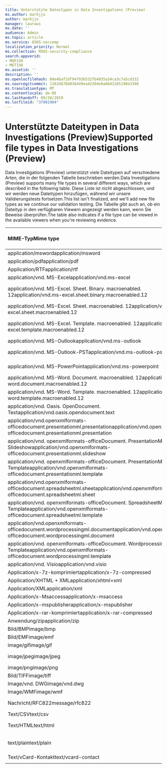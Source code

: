 ```yaml
---
title: Unterstützte Dateitypen in Data Investigations (Preview)
ms.author: markjjo
author: markjjo
manager: laurawi
ms.date: ''
audience: Admin
ms.topic: article
ms.service: O365-seccomp
localization_priority: Normal
ms.collection: M365-security-compliance
search.appverid:
- MOE150
- MET150
ms.assetid: ''
description: ''
ms.openlocfilehash: 60e4baf2df94793b532fb4035a34ca3c7a5cd332
ms.sourcegitcommit: 1162d676b036449ea4220de8a6642165190e3398
ms.translationtype: MT
ms.contentlocale: de-DE
ms.lasthandoff: 09/20/2019
ms.locfileid: "37081904"
---
```

# <a name="supported-file-types-in-data-investigations-preview"></a><span data-ttu-id="b62a2-102">Unterstützte Dateitypen in Data Investigations (Preview)</span><span class="sxs-lookup"><span data-stu-id="b62a2-102">Supported file types in Data Investigations (Preview)</span></span>

<span data-ttu-id="b62a2-103">Data Investigations (Preview) unterstützt viele Dateitypen auf verschiedene Arten, die in der folgenden Tabelle beschrieben werden.</span><span class="sxs-lookup"><span data-stu-id="b62a2-103">Data Investigations (Preview) supports many file types in several different ways, which are described in the following table.</span></span> <span data-ttu-id="b62a2-104">Diese Liste ist nicht abgeschlossen, und wir werden neue Dateitypen hinzufügen, während wir unsere Validierungstests fortsetzen.</span><span class="sxs-lookup"><span data-stu-id="b62a2-104">This list isn't finalized, and we'll add new file types as we continue our validation testing.</span></span> <span data-ttu-id="b62a2-105">Die Tabelle gibt auch an, ob ein Dateityp in den verfügbaren Viewern angezeigt werden kann, wenn Sie Beweise überprüfen.</span><span class="sxs-lookup"><span data-stu-id="b62a2-105">The table also indicates if a file type can be viewed in the available viewers when you're reviewing evidence.</span></span>

| <span data-ttu-id="b62a2-106">MIME-Typ</span><span class="sxs-lookup"><span data-stu-id="b62a2-106">Mime type</span></span> | <span data-ttu-id="b62a2-107">File-Klasse</span><span class="sxs-lookup"><span data-stu-id="b62a2-107">File class</span></span> | <span data-ttu-id="b62a2-108">Nativer Viewer</span><span class="sxs-lookup"><span data-stu-id="b62a2-108">Native viewer</span></span> | <span data-ttu-id="b62a2-109">Text Anzeige</span><span class="sxs-lookup"><span data-stu-id="b62a2-109">Text viewer</span></span> | <span data-ttu-id="b62a2-110">Annotations-Viewer</span><span class="sxs-lookup"><span data-stu-id="b62a2-110">Annotate viewer</span></span> | <span data-ttu-id="b62a2-111">Container Extraktion</span><span class="sxs-lookup"><span data-stu-id="b62a2-111">Container extraction</span></span> | <span data-ttu-id="b62a2-112">Erweiterungen</span><span class="sxs-lookup"><span data-stu-id="b62a2-112">Extensions</span></span> |
| :- | :- | :- | :- | :- | :- | :- |
| <span data-ttu-id="b62a2-113">application/msword</span><span class="sxs-lookup"><span data-stu-id="b62a2-113">application/msword</span></span> | <span data-ttu-id="b62a2-114">Dokument</span><span class="sxs-lookup"><span data-stu-id="b62a2-114">Document</span></span> | <span data-ttu-id="b62a2-115">Ja</span><span class="sxs-lookup"><span data-stu-id="b62a2-115">Yes</span></span> | <span data-ttu-id="b62a2-116">Ja</span><span class="sxs-lookup"><span data-stu-id="b62a2-116">Yes</span></span> | <span data-ttu-id="b62a2-117">Ja</span><span class="sxs-lookup"><span data-stu-id="b62a2-117">Yes</span></span> | <span data-ttu-id="b62a2-118">Nein</span><span class="sxs-lookup"><span data-stu-id="b62a2-118">No</span></span> | <span data-ttu-id="b62a2-119">. doc;. dat</span><span class="sxs-lookup"><span data-stu-id="b62a2-119">.doc; .dat</span></span> |
| <span data-ttu-id="b62a2-120">application/pdf</span><span class="sxs-lookup"><span data-stu-id="b62a2-120">application/pdf</span></span> | <span data-ttu-id="b62a2-121">Dokument</span><span class="sxs-lookup"><span data-stu-id="b62a2-121">Document</span></span> | <span data-ttu-id="b62a2-122">Ja</span><span class="sxs-lookup"><span data-stu-id="b62a2-122">Yes</span></span> | <span data-ttu-id="b62a2-123">Ja</span><span class="sxs-lookup"><span data-stu-id="b62a2-123">Yes</span></span> | <span data-ttu-id="b62a2-124">Ja</span><span class="sxs-lookup"><span data-stu-id="b62a2-124">Yes</span></span> | <span data-ttu-id="b62a2-125">Nein</span><span class="sxs-lookup"><span data-stu-id="b62a2-125">No</span></span> | <span data-ttu-id="b62a2-126">.pdf</span><span class="sxs-lookup"><span data-stu-id="b62a2-126">.pdf</span></span> |
| <span data-ttu-id="b62a2-127">Application/RTF</span><span class="sxs-lookup"><span data-stu-id="b62a2-127">application/rtf</span></span> | <span data-ttu-id="b62a2-128">Dokument</span><span class="sxs-lookup"><span data-stu-id="b62a2-128">Document</span></span> | <span data-ttu-id="b62a2-129">Ja</span><span class="sxs-lookup"><span data-stu-id="b62a2-129">Yes</span></span> | <span data-ttu-id="b62a2-130">Ja</span><span class="sxs-lookup"><span data-stu-id="b62a2-130">Yes</span></span> | <span data-ttu-id="b62a2-131">Ja</span><span class="sxs-lookup"><span data-stu-id="b62a2-131">Yes</span></span> | <span data-ttu-id="b62a2-132">Nein</span><span class="sxs-lookup"><span data-stu-id="b62a2-132">No</span></span> | <span data-ttu-id="b62a2-133">. RTF;. doc</span><span class="sxs-lookup"><span data-stu-id="b62a2-133">.rtf;.doc</span></span> |
| <span data-ttu-id="b62a2-134">application/vnd. MS-Excel</span><span class="sxs-lookup"><span data-stu-id="b62a2-134">application/vnd.ms-excel</span></span> | <span data-ttu-id="b62a2-135">Dokument</span><span class="sxs-lookup"><span data-stu-id="b62a2-135">Document</span></span> | <span data-ttu-id="b62a2-136">Ja</span><span class="sxs-lookup"><span data-stu-id="b62a2-136">Yes</span></span> | <span data-ttu-id="b62a2-137">Ja</span><span class="sxs-lookup"><span data-stu-id="b62a2-137">Yes</span></span> | <span data-ttu-id="b62a2-138">Ja</span><span class="sxs-lookup"><span data-stu-id="b62a2-138">Yes</span></span> | <span data-ttu-id="b62a2-139">Nein</span><span class="sxs-lookup"><span data-stu-id="b62a2-139">No</span></span> | <span data-ttu-id="b62a2-140">xls; DAT</span><span class="sxs-lookup"><span data-stu-id="b62a2-140">.xls; .dat</span></span> |
| <span data-ttu-id="b62a2-141">application/vnd. MS-Excel. Sheet. Binary. macroenabled. 12</span><span class="sxs-lookup"><span data-stu-id="b62a2-141">application/vnd.ms-excel.sheet.binary.macroenabled.12</span></span> | <span data-ttu-id="b62a2-142">Produktivität/Open Document Format</span><span class="sxs-lookup"><span data-stu-id="b62a2-142">Productivity / Open Document Format</span></span> | <span data-ttu-id="b62a2-143">Ja</span><span class="sxs-lookup"><span data-stu-id="b62a2-143">Yes</span></span> | <span data-ttu-id="b62a2-144">Ja</span><span class="sxs-lookup"><span data-stu-id="b62a2-144">Yes</span></span> | <span data-ttu-id="b62a2-145">Nein</span><span class="sxs-lookup"><span data-stu-id="b62a2-145">No</span></span> | <span data-ttu-id="b62a2-146">Nein</span><span class="sxs-lookup"><span data-stu-id="b62a2-146">No</span></span> | <span data-ttu-id="b62a2-147">. xlsb</span><span class="sxs-lookup"><span data-stu-id="b62a2-147">.xlsb</span></span> |
| <span data-ttu-id="b62a2-148">application/vnd. MS-Excel. Sheet. macroenabled. 12</span><span class="sxs-lookup"><span data-stu-id="b62a2-148">application/vnd.ms-excel.sheet.macroenabled.12</span></span> | <span data-ttu-id="b62a2-149">Dokument</span><span class="sxs-lookup"><span data-stu-id="b62a2-149">Document</span></span> | <span data-ttu-id="b62a2-150">Ja</span><span class="sxs-lookup"><span data-stu-id="b62a2-150">Yes</span></span> | <span data-ttu-id="b62a2-151">Ja</span><span class="sxs-lookup"><span data-stu-id="b62a2-151">Yes</span></span> | <span data-ttu-id="b62a2-152">Ja</span><span class="sxs-lookup"><span data-stu-id="b62a2-152">Yes</span></span> | <span data-ttu-id="b62a2-153">Nein</span><span class="sxs-lookup"><span data-stu-id="b62a2-153">No</span></span> | <span data-ttu-id="b62a2-154">. xlsm</span><span class="sxs-lookup"><span data-stu-id="b62a2-154">.xlsm</span></span> |
| <span data-ttu-id="b62a2-155">application/vnd. MS-Excel. Template. macroenabled. 12</span><span class="sxs-lookup"><span data-stu-id="b62a2-155">application/vnd.ms-excel.template.macroenabled.12</span></span> | <span data-ttu-id="b62a2-156">Produktivität/Open Document Format</span><span class="sxs-lookup"><span data-stu-id="b62a2-156">Productivity / Open Document Format</span></span> | <span data-ttu-id="b62a2-157">Nein</span><span class="sxs-lookup"><span data-stu-id="b62a2-157">No</span></span> | <span data-ttu-id="b62a2-158">Ja</span><span class="sxs-lookup"><span data-stu-id="b62a2-158">Yes</span></span> | <span data-ttu-id="b62a2-159">Nein</span><span class="sxs-lookup"><span data-stu-id="b62a2-159">No</span></span> | <span data-ttu-id="b62a2-160">Nein</span><span class="sxs-lookup"><span data-stu-id="b62a2-160">No</span></span> | <span data-ttu-id="b62a2-161">. xltm</span><span class="sxs-lookup"><span data-stu-id="b62a2-161">.xltm</span></span> |
| <span data-ttu-id="b62a2-162">application/vnd. MS-Outlook</span><span class="sxs-lookup"><span data-stu-id="b62a2-162">application/vnd.ms-outlook</span></span> | <span data-ttu-id="b62a2-163">Produktivität</span><span class="sxs-lookup"><span data-stu-id="b62a2-163">Productivity</span></span> | <span data-ttu-id="b62a2-164">Nein</span><span class="sxs-lookup"><span data-stu-id="b62a2-164">No</span></span> | <span data-ttu-id="b62a2-165">Nein</span><span class="sxs-lookup"><span data-stu-id="b62a2-165">No</span></span> | <span data-ttu-id="b62a2-166">Nein</span><span class="sxs-lookup"><span data-stu-id="b62a2-166">No</span></span> | <span data-ttu-id="b62a2-167">Nein</span><span class="sxs-lookup"><span data-stu-id="b62a2-167">No</span></span> | <span data-ttu-id="b62a2-168">. msg</span><span class="sxs-lookup"><span data-stu-id="b62a2-168">.msg</span></span> |
| <span data-ttu-id="b62a2-169">application/vnd. MS-Outlook-PST</span><span class="sxs-lookup"><span data-stu-id="b62a2-169">application/vnd.ms-outlook-pst</span></span> | <span data-ttu-id="b62a2-170">Produktivität/Zusammenarbeit</span><span class="sxs-lookup"><span data-stu-id="b62a2-170">Productivity / Collaboration</span></span> | <span data-ttu-id="b62a2-171">Nein</span><span class="sxs-lookup"><span data-stu-id="b62a2-171">No</span></span> | <span data-ttu-id="b62a2-172">Nein</span><span class="sxs-lookup"><span data-stu-id="b62a2-172">No</span></span> | <span data-ttu-id="b62a2-173">Nein</span><span class="sxs-lookup"><span data-stu-id="b62a2-173">No</span></span> | <span data-ttu-id="b62a2-174">Ja</span><span class="sxs-lookup"><span data-stu-id="b62a2-174">Yes</span></span> | <span data-ttu-id="b62a2-175">PST-Datei</span><span class="sxs-lookup"><span data-stu-id="b62a2-175">.pst</span></span> |
| <span data-ttu-id="b62a2-176">application/vnd. MS-PowerPoint</span><span class="sxs-lookup"><span data-stu-id="b62a2-176">application/vnd.ms-powerpoint</span></span> | <span data-ttu-id="b62a2-177">Dokument</span><span class="sxs-lookup"><span data-stu-id="b62a2-177">Document</span></span> | <span data-ttu-id="b62a2-178">Ja</span><span class="sxs-lookup"><span data-stu-id="b62a2-178">Yes</span></span> | <span data-ttu-id="b62a2-179">Ja</span><span class="sxs-lookup"><span data-stu-id="b62a2-179">Yes</span></span> | <span data-ttu-id="b62a2-180">Ja</span><span class="sxs-lookup"><span data-stu-id="b62a2-180">Yes</span></span> | <span data-ttu-id="b62a2-181">Nein</span><span class="sxs-lookup"><span data-stu-id="b62a2-181">No</span></span> | <span data-ttu-id="b62a2-182">ppt;. PPS;. Pot</span><span class="sxs-lookup"><span data-stu-id="b62a2-182">.ppt; .pps;.pot</span></span> |
| <span data-ttu-id="b62a2-183">application/vnd. MS-Word. Document. macroenabled. 12</span><span class="sxs-lookup"><span data-stu-id="b62a2-183">application/vnd.ms-word.document.macroenabled.12</span></span> | <span data-ttu-id="b62a2-184">Dokument</span><span class="sxs-lookup"><span data-stu-id="b62a2-184">Document</span></span> | <span data-ttu-id="b62a2-185">Ja</span><span class="sxs-lookup"><span data-stu-id="b62a2-185">Yes</span></span> | <span data-ttu-id="b62a2-186">Ja</span><span class="sxs-lookup"><span data-stu-id="b62a2-186">Yes</span></span> | <span data-ttu-id="b62a2-187">Ja</span><span class="sxs-lookup"><span data-stu-id="b62a2-187">Yes</span></span> | <span data-ttu-id="b62a2-188">Nein</span><span class="sxs-lookup"><span data-stu-id="b62a2-188">No</span></span> | <span data-ttu-id="b62a2-189">DOCM</span><span class="sxs-lookup"><span data-stu-id="b62a2-189">.docm</span></span> |
| <span data-ttu-id="b62a2-190">application/vnd. MS-Word. Template. macroenabled. 12</span><span class="sxs-lookup"><span data-stu-id="b62a2-190">application/vnd.ms-word.template.macroenabled.12</span></span> | <span data-ttu-id="b62a2-191">Dokument</span><span class="sxs-lookup"><span data-stu-id="b62a2-191">Document</span></span> | <span data-ttu-id="b62a2-192">Ja</span><span class="sxs-lookup"><span data-stu-id="b62a2-192">Yes</span></span> | <span data-ttu-id="b62a2-193">Ja</span><span class="sxs-lookup"><span data-stu-id="b62a2-193">Yes</span></span> | <span data-ttu-id="b62a2-194">Ja</span><span class="sxs-lookup"><span data-stu-id="b62a2-194">Yes</span></span> | <span data-ttu-id="b62a2-195">Nein</span><span class="sxs-lookup"><span data-stu-id="b62a2-195">No</span></span> | <span data-ttu-id="b62a2-196">. dotm</span><span class="sxs-lookup"><span data-stu-id="b62a2-196">.dotm</span></span> |
| <span data-ttu-id="b62a2-197">application/vnd. Oasis. OpenDocument. Text</span><span class="sxs-lookup"><span data-stu-id="b62a2-197">application/vnd.oasis.opendocument.text</span></span> | <span data-ttu-id="b62a2-198">Dokument</span><span class="sxs-lookup"><span data-stu-id="b62a2-198">Document</span></span> | <span data-ttu-id="b62a2-199">Ja</span><span class="sxs-lookup"><span data-stu-id="b62a2-199">Yes</span></span> | <span data-ttu-id="b62a2-200">Ja</span><span class="sxs-lookup"><span data-stu-id="b62a2-200">Yes</span></span> | <span data-ttu-id="b62a2-201">Ja</span><span class="sxs-lookup"><span data-stu-id="b62a2-201">Yes</span></span> | <span data-ttu-id="b62a2-202">Nein</span><span class="sxs-lookup"><span data-stu-id="b62a2-202">No</span></span> | <span data-ttu-id="b62a2-203">ODT</span><span class="sxs-lookup"><span data-stu-id="b62a2-203">.odt;</span></span>  |
| <span data-ttu-id="b62a2-204">application/vnd.openxmlformats-officedocument.presentationml.presentation</span><span class="sxs-lookup"><span data-stu-id="b62a2-204">application/vnd.openxmlformats-officedocument.presentationml.presentation</span></span> | <span data-ttu-id="b62a2-205">Dokument</span><span class="sxs-lookup"><span data-stu-id="b62a2-205">Document</span></span> | <span data-ttu-id="b62a2-206">Ja</span><span class="sxs-lookup"><span data-stu-id="b62a2-206">Yes</span></span> | <span data-ttu-id="b62a2-207">Ja</span><span class="sxs-lookup"><span data-stu-id="b62a2-207">Yes</span></span> | <span data-ttu-id="b62a2-208">Ja</span><span class="sxs-lookup"><span data-stu-id="b62a2-208">Yes</span></span> | <span data-ttu-id="b62a2-209">Nein</span><span class="sxs-lookup"><span data-stu-id="b62a2-209">No</span></span> | <span data-ttu-id="b62a2-210">PPTX</span><span class="sxs-lookup"><span data-stu-id="b62a2-210">.pptx</span></span> |
| <span data-ttu-id="b62a2-211">application/vnd. openxmlformats-officeDocument. PresentationML. Slideshow</span><span class="sxs-lookup"><span data-stu-id="b62a2-211">application/vnd.openxmlformats-officedocument.presentationml.slideshow</span></span> | <span data-ttu-id="b62a2-212">Produktivität/Open Document Format</span><span class="sxs-lookup"><span data-stu-id="b62a2-212">Productivity / Open Document Format</span></span> | <span data-ttu-id="b62a2-213">Ja</span><span class="sxs-lookup"><span data-stu-id="b62a2-213">Yes</span></span> | <span data-ttu-id="b62a2-214">Ja</span><span class="sxs-lookup"><span data-stu-id="b62a2-214">Yes</span></span> | <span data-ttu-id="b62a2-215">Ja</span><span class="sxs-lookup"><span data-stu-id="b62a2-215">Yes</span></span> | <span data-ttu-id="b62a2-216">Nein</span><span class="sxs-lookup"><span data-stu-id="b62a2-216">No</span></span> | <span data-ttu-id="b62a2-217">. ppsx</span><span class="sxs-lookup"><span data-stu-id="b62a2-217">.ppsx</span></span> |
| <span data-ttu-id="b62a2-218">application/vnd. openxmlformats-officeDocument. PresentationML. Template</span><span class="sxs-lookup"><span data-stu-id="b62a2-218">application/vnd.openxmlformats-officedocument.presentationml.template</span></span> | <span data-ttu-id="b62a2-219">Dokument</span><span class="sxs-lookup"><span data-stu-id="b62a2-219">Document</span></span> | <span data-ttu-id="b62a2-220">Ja</span><span class="sxs-lookup"><span data-stu-id="b62a2-220">Yes</span></span> | <span data-ttu-id="b62a2-221">Ja</span><span class="sxs-lookup"><span data-stu-id="b62a2-221">Yes</span></span> | <span data-ttu-id="b62a2-222">Ja</span><span class="sxs-lookup"><span data-stu-id="b62a2-222">Yes</span></span> | <span data-ttu-id="b62a2-223">Nein</span><span class="sxs-lookup"><span data-stu-id="b62a2-223">No</span></span> | <span data-ttu-id="b62a2-224">. POTX</span><span class="sxs-lookup"><span data-stu-id="b62a2-224">.potx</span></span> |
| <span data-ttu-id="b62a2-225">application/vnd.openxmlformats-officedocument.spreadsheetml.sheet</span><span class="sxs-lookup"><span data-stu-id="b62a2-225">application/vnd.openxmlformats-officedocument.spreadsheetml.sheet</span></span> | <span data-ttu-id="b62a2-226">Dokument</span><span class="sxs-lookup"><span data-stu-id="b62a2-226">Document</span></span> | <span data-ttu-id="b62a2-227">Ja</span><span class="sxs-lookup"><span data-stu-id="b62a2-227">Yes</span></span> | <span data-ttu-id="b62a2-228">Ja</span><span class="sxs-lookup"><span data-stu-id="b62a2-228">Yes</span></span> | <span data-ttu-id="b62a2-229">Ja</span><span class="sxs-lookup"><span data-stu-id="b62a2-229">Yes</span></span> | <span data-ttu-id="b62a2-230">Nein</span><span class="sxs-lookup"><span data-stu-id="b62a2-230">No</span></span> | <span data-ttu-id="b62a2-231">xlsx</span><span class="sxs-lookup"><span data-stu-id="b62a2-231">.xlsx</span></span> |
| <span data-ttu-id="b62a2-232">application/vnd. openxmlformats-officeDocument. SpreadsheetML. Template</span><span class="sxs-lookup"><span data-stu-id="b62a2-232">application/vnd.openxmlformats-officedocument.spreadsheetml.template</span></span> | <span data-ttu-id="b62a2-233">Dokument</span><span class="sxs-lookup"><span data-stu-id="b62a2-233">Document</span></span> | <span data-ttu-id="b62a2-234">Ja</span><span class="sxs-lookup"><span data-stu-id="b62a2-234">Yes</span></span> | <span data-ttu-id="b62a2-235">Ja</span><span class="sxs-lookup"><span data-stu-id="b62a2-235">Yes</span></span> | <span data-ttu-id="b62a2-236">Ja</span><span class="sxs-lookup"><span data-stu-id="b62a2-236">Yes</span></span> | <span data-ttu-id="b62a2-237">Nein</span><span class="sxs-lookup"><span data-stu-id="b62a2-237">No</span></span> | <span data-ttu-id="b62a2-238">. xltx</span><span class="sxs-lookup"><span data-stu-id="b62a2-238">.xltx</span></span> |
| <span data-ttu-id="b62a2-239">application/vnd.openxmlformats-officedocument.wordprocessingml.document</span><span class="sxs-lookup"><span data-stu-id="b62a2-239">application/vnd.openxmlformats-officedocument.wordprocessingml.document</span></span> | <span data-ttu-id="b62a2-240">Dokument</span><span class="sxs-lookup"><span data-stu-id="b62a2-240">Document</span></span> | <span data-ttu-id="b62a2-241">Ja</span><span class="sxs-lookup"><span data-stu-id="b62a2-241">Yes</span></span> | <span data-ttu-id="b62a2-242">Ja</span><span class="sxs-lookup"><span data-stu-id="b62a2-242">Yes</span></span> | <span data-ttu-id="b62a2-243">Ja</span><span class="sxs-lookup"><span data-stu-id="b62a2-243">Yes</span></span> | <span data-ttu-id="b62a2-244">Nein</span><span class="sxs-lookup"><span data-stu-id="b62a2-244">No</span></span> | <span data-ttu-id="b62a2-245">DOCX</span><span class="sxs-lookup"><span data-stu-id="b62a2-245">.docx</span></span> |
| <span data-ttu-id="b62a2-246">application/vnd. openxmlformats-officeDocument. WordprocessingML. Template</span><span class="sxs-lookup"><span data-stu-id="b62a2-246">application/vnd.openxmlformats-officedocument.wordprocessingml.template</span></span> | <span data-ttu-id="b62a2-247">Dokument</span><span class="sxs-lookup"><span data-stu-id="b62a2-247">Document</span></span> | <span data-ttu-id="b62a2-248">Ja</span><span class="sxs-lookup"><span data-stu-id="b62a2-248">Yes</span></span> | <span data-ttu-id="b62a2-249">Ja</span><span class="sxs-lookup"><span data-stu-id="b62a2-249">Yes</span></span> | <span data-ttu-id="b62a2-250">Ja</span><span class="sxs-lookup"><span data-stu-id="b62a2-250">Yes</span></span> | <span data-ttu-id="b62a2-251">Nein</span><span class="sxs-lookup"><span data-stu-id="b62a2-251">No</span></span> | <span data-ttu-id="b62a2-252">. dotx</span><span class="sxs-lookup"><span data-stu-id="b62a2-252">.dotx</span></span> |
| <span data-ttu-id="b62a2-253">application/vnd. Visio</span><span class="sxs-lookup"><span data-stu-id="b62a2-253">application/vnd.visio</span></span> | <span data-ttu-id="b62a2-254">Dokument</span><span class="sxs-lookup"><span data-stu-id="b62a2-254">Document</span></span> | <span data-ttu-id="b62a2-255">Ja</span><span class="sxs-lookup"><span data-stu-id="b62a2-255">Yes</span></span> | <span data-ttu-id="b62a2-256">Ja</span><span class="sxs-lookup"><span data-stu-id="b62a2-256">Yes</span></span> | <span data-ttu-id="b62a2-257">Ja</span><span class="sxs-lookup"><span data-stu-id="b62a2-257">Yes</span></span> | <span data-ttu-id="b62a2-258">Nein</span><span class="sxs-lookup"><span data-stu-id="b62a2-258">No</span></span> | <span data-ttu-id="b62a2-259">VSD</span><span class="sxs-lookup"><span data-stu-id="b62a2-259">.vsd</span></span> |
| <span data-ttu-id="b62a2-260">Application/x-7z-komprimiert</span><span class="sxs-lookup"><span data-stu-id="b62a2-260">application/x-7z-compressed</span></span> | <span data-ttu-id="b62a2-261">Archiv/Container</span><span class="sxs-lookup"><span data-stu-id="b62a2-261">Archive / Container</span></span> | <span data-ttu-id="b62a2-262">Nein</span><span class="sxs-lookup"><span data-stu-id="b62a2-262">No</span></span> | <span data-ttu-id="b62a2-263">Nein</span><span class="sxs-lookup"><span data-stu-id="b62a2-263">No</span></span> | <span data-ttu-id="b62a2-264">Nein</span><span class="sxs-lookup"><span data-stu-id="b62a2-264">No</span></span> | <span data-ttu-id="b62a2-265">Ja</span><span class="sxs-lookup"><span data-stu-id="b62a2-265">Yes</span></span> | <span data-ttu-id="b62a2-266">.7z</span><span class="sxs-lookup"><span data-stu-id="b62a2-266">.7z</span></span> |
| <span data-ttu-id="b62a2-267">Application/XHTML + XML</span><span class="sxs-lookup"><span data-stu-id="b62a2-267">application/xhtml+xml</span></span> | <span data-ttu-id="b62a2-268">Dokument</span><span class="sxs-lookup"><span data-stu-id="b62a2-268">Document</span></span> | <span data-ttu-id="b62a2-269">Ja</span><span class="sxs-lookup"><span data-stu-id="b62a2-269">Yes</span></span> | <span data-ttu-id="b62a2-270">Ja</span><span class="sxs-lookup"><span data-stu-id="b62a2-270">Yes</span></span> | <span data-ttu-id="b62a2-271">Ja</span><span class="sxs-lookup"><span data-stu-id="b62a2-271">Yes</span></span> | <span data-ttu-id="b62a2-272">Nein</span><span class="sxs-lookup"><span data-stu-id="b62a2-272">No</span></span> | <span data-ttu-id="b62a2-273">. XHTML</span><span class="sxs-lookup"><span data-stu-id="b62a2-273">.xhtml</span></span> |
| <span data-ttu-id="b62a2-274">Application/XML</span><span class="sxs-lookup"><span data-stu-id="b62a2-274">application/xml</span></span> | <span data-ttu-id="b62a2-275">Dokument</span><span class="sxs-lookup"><span data-stu-id="b62a2-275">Document</span></span> | <span data-ttu-id="b62a2-276">Ja</span><span class="sxs-lookup"><span data-stu-id="b62a2-276">Yes</span></span> | <span data-ttu-id="b62a2-277">Ja</span><span class="sxs-lookup"><span data-stu-id="b62a2-277">Yes</span></span> | <span data-ttu-id="b62a2-278">Ja</span><span class="sxs-lookup"><span data-stu-id="b62a2-278">Yes</span></span> | <span data-ttu-id="b62a2-279">Nein</span><span class="sxs-lookup"><span data-stu-id="b62a2-279">No</span></span> | <span data-ttu-id="b62a2-280">. XML</span><span class="sxs-lookup"><span data-stu-id="b62a2-280">.xml</span></span> |
| <span data-ttu-id="b62a2-281">Application/x-Msaccess</span><span class="sxs-lookup"><span data-stu-id="b62a2-281">application/x-msaccess</span></span> | <span data-ttu-id="b62a2-282">Dokument</span><span class="sxs-lookup"><span data-stu-id="b62a2-282">Document</span></span> | <span data-ttu-id="b62a2-283">Ja</span><span class="sxs-lookup"><span data-stu-id="b62a2-283">Yes</span></span> | <span data-ttu-id="b62a2-284">Ja</span><span class="sxs-lookup"><span data-stu-id="b62a2-284">Yes</span></span> | <span data-ttu-id="b62a2-285">Ja</span><span class="sxs-lookup"><span data-stu-id="b62a2-285">Yes</span></span> | <span data-ttu-id="b62a2-286">Nein</span><span class="sxs-lookup"><span data-stu-id="b62a2-286">No</span></span> | <span data-ttu-id="b62a2-287">MDB</span><span class="sxs-lookup"><span data-stu-id="b62a2-287">.mdb</span></span> |
| <span data-ttu-id="b62a2-288">Application/x-mspublisher</span><span class="sxs-lookup"><span data-stu-id="b62a2-288">application/x-mspublisher</span></span> | <span data-ttu-id="b62a2-289">Dokument</span><span class="sxs-lookup"><span data-stu-id="b62a2-289">Document</span></span> | <span data-ttu-id="b62a2-290">Ja</span><span class="sxs-lookup"><span data-stu-id="b62a2-290">Yes</span></span> | <span data-ttu-id="b62a2-291">Ja</span><span class="sxs-lookup"><span data-stu-id="b62a2-291">Yes</span></span> | <span data-ttu-id="b62a2-292">Ja</span><span class="sxs-lookup"><span data-stu-id="b62a2-292">Yes</span></span> | <span data-ttu-id="b62a2-293">Nein</span><span class="sxs-lookup"><span data-stu-id="b62a2-293">No</span></span> | <span data-ttu-id="b62a2-294">. pub</span><span class="sxs-lookup"><span data-stu-id="b62a2-294">.pub</span></span> |
| <span data-ttu-id="b62a2-295">Application/x-rar-komprimiert</span><span class="sxs-lookup"><span data-stu-id="b62a2-295">application/x-rar-compressed</span></span> | <span data-ttu-id="b62a2-296">Archiv/Container</span><span class="sxs-lookup"><span data-stu-id="b62a2-296">Archive / Container</span></span> | <span data-ttu-id="b62a2-297">Nein</span><span class="sxs-lookup"><span data-stu-id="b62a2-297">No</span></span> | <span data-ttu-id="b62a2-298">Nein</span><span class="sxs-lookup"><span data-stu-id="b62a2-298">No</span></span> | <span data-ttu-id="b62a2-299">Nein</span><span class="sxs-lookup"><span data-stu-id="b62a2-299">No</span></span> | <span data-ttu-id="b62a2-300">Ja</span><span class="sxs-lookup"><span data-stu-id="b62a2-300">Yes</span></span> | <span data-ttu-id="b62a2-301">. rar</span><span class="sxs-lookup"><span data-stu-id="b62a2-301">.rar</span></span> |
| <span data-ttu-id="b62a2-302">Anwendung/zip</span><span class="sxs-lookup"><span data-stu-id="b62a2-302">application/zip</span></span> | <span data-ttu-id="b62a2-303">Archiv/Container</span><span class="sxs-lookup"><span data-stu-id="b62a2-303">Archive / Container</span></span> | <span data-ttu-id="b62a2-304">Nein</span><span class="sxs-lookup"><span data-stu-id="b62a2-304">No</span></span> | <span data-ttu-id="b62a2-305">Nein</span><span class="sxs-lookup"><span data-stu-id="b62a2-305">No</span></span> | <span data-ttu-id="b62a2-306">Nein</span><span class="sxs-lookup"><span data-stu-id="b62a2-306">No</span></span> | <span data-ttu-id="b62a2-307">Ja</span><span class="sxs-lookup"><span data-stu-id="b62a2-307">Yes</span></span> | <span data-ttu-id="b62a2-308">. zip</span><span class="sxs-lookup"><span data-stu-id="b62a2-308">.zip</span></span> |
| <span data-ttu-id="b62a2-309">Bild/BMP</span><span class="sxs-lookup"><span data-stu-id="b62a2-309">image/bmp</span></span> | <span data-ttu-id="b62a2-310">Image</span><span class="sxs-lookup"><span data-stu-id="b62a2-310">Image</span></span> | <span data-ttu-id="b62a2-311">Ja</span><span class="sxs-lookup"><span data-stu-id="b62a2-311">Yes</span></span> | <span data-ttu-id="b62a2-312">Ja</span><span class="sxs-lookup"><span data-stu-id="b62a2-312">Yes</span></span> | <span data-ttu-id="b62a2-313">Ja</span><span class="sxs-lookup"><span data-stu-id="b62a2-313">Yes</span></span> | <span data-ttu-id="b62a2-314">Nein</span><span class="sxs-lookup"><span data-stu-id="b62a2-314">No</span></span> | <span data-ttu-id="b62a2-315">BMP</span><span class="sxs-lookup"><span data-stu-id="b62a2-315">.bmp</span></span> |
| <span data-ttu-id="b62a2-316">Bild/EMF</span><span class="sxs-lookup"><span data-stu-id="b62a2-316">image/emf</span></span> | <span data-ttu-id="b62a2-317">Image</span><span class="sxs-lookup"><span data-stu-id="b62a2-317">Image</span></span> | <span data-ttu-id="b62a2-318">Ja</span><span class="sxs-lookup"><span data-stu-id="b62a2-318">Yes</span></span> | <span data-ttu-id="b62a2-319">Ja</span><span class="sxs-lookup"><span data-stu-id="b62a2-319">Yes</span></span> | <span data-ttu-id="b62a2-320">Ja</span><span class="sxs-lookup"><span data-stu-id="b62a2-320">Yes</span></span> | <span data-ttu-id="b62a2-321">Nein</span><span class="sxs-lookup"><span data-stu-id="b62a2-321">No</span></span> | <span data-ttu-id="b62a2-322">. EMF</span><span class="sxs-lookup"><span data-stu-id="b62a2-322">.emf</span></span> |
| <span data-ttu-id="b62a2-323">image/gif</span><span class="sxs-lookup"><span data-stu-id="b62a2-323">image/gif</span></span> | <span data-ttu-id="b62a2-324">Dokument</span><span class="sxs-lookup"><span data-stu-id="b62a2-324">Document</span></span> | <span data-ttu-id="b62a2-325">Ja</span><span class="sxs-lookup"><span data-stu-id="b62a2-325">Yes</span></span> | <span data-ttu-id="b62a2-326">Ja</span><span class="sxs-lookup"><span data-stu-id="b62a2-326">Yes</span></span> | <span data-ttu-id="b62a2-327">Ja</span><span class="sxs-lookup"><span data-stu-id="b62a2-327">Yes</span></span> | <span data-ttu-id="b62a2-328">Nein</span><span class="sxs-lookup"><span data-stu-id="b62a2-328">No</span></span> | <span data-ttu-id="b62a2-329">.gif</span><span class="sxs-lookup"><span data-stu-id="b62a2-329">.gif</span></span> |
| <span data-ttu-id="b62a2-330">image/jpeg</span><span class="sxs-lookup"><span data-stu-id="b62a2-330">image/jpeg</span></span> | <span data-ttu-id="b62a2-331">Image</span><span class="sxs-lookup"><span data-stu-id="b62a2-331">Image</span></span> | <span data-ttu-id="b62a2-332">Ja</span><span class="sxs-lookup"><span data-stu-id="b62a2-332">Yes</span></span> | <span data-ttu-id="b62a2-333">Ja</span><span class="sxs-lookup"><span data-stu-id="b62a2-333">Yes</span></span> | <span data-ttu-id="b62a2-334">Ja</span><span class="sxs-lookup"><span data-stu-id="b62a2-334">Yes</span></span> | <span data-ttu-id="b62a2-335">Nein</span><span class="sxs-lookup"><span data-stu-id="b62a2-335">No</span></span> | <span data-ttu-id="b62a2-336">JPG; JPEG;. dat;. jpgt</span><span class="sxs-lookup"><span data-stu-id="b62a2-336">.jpg; .jpeg; .dat;.jpgt</span></span> |
| <span data-ttu-id="b62a2-337">image/png</span><span class="sxs-lookup"><span data-stu-id="b62a2-337">image/png</span></span> | <span data-ttu-id="b62a2-338">Image</span><span class="sxs-lookup"><span data-stu-id="b62a2-338">Image</span></span> | <span data-ttu-id="b62a2-339">Ja</span><span class="sxs-lookup"><span data-stu-id="b62a2-339">Yes</span></span> | <span data-ttu-id="b62a2-340">Ja</span><span class="sxs-lookup"><span data-stu-id="b62a2-340">Yes</span></span> | <span data-ttu-id="b62a2-341">Ja</span><span class="sxs-lookup"><span data-stu-id="b62a2-341">Yes</span></span> | <span data-ttu-id="b62a2-342">Nein</span><span class="sxs-lookup"><span data-stu-id="b62a2-342">No</span></span> | <span data-ttu-id="b62a2-343">.png</span><span class="sxs-lookup"><span data-stu-id="b62a2-343">.png</span></span> |
| <span data-ttu-id="b62a2-344">Bild/TIFF</span><span class="sxs-lookup"><span data-stu-id="b62a2-344">image/tiff</span></span> | <span data-ttu-id="b62a2-345">Image</span><span class="sxs-lookup"><span data-stu-id="b62a2-345">Image</span></span> | <span data-ttu-id="b62a2-346">Ja</span><span class="sxs-lookup"><span data-stu-id="b62a2-346">Yes</span></span> | <span data-ttu-id="b62a2-347">Ja</span><span class="sxs-lookup"><span data-stu-id="b62a2-347">Yes</span></span> | <span data-ttu-id="b62a2-348">Ja</span><span class="sxs-lookup"><span data-stu-id="b62a2-348">Yes</span></span> | <span data-ttu-id="b62a2-349">Nein</span><span class="sxs-lookup"><span data-stu-id="b62a2-349">No</span></span> | <span data-ttu-id="b62a2-350">TIF</span><span class="sxs-lookup"><span data-stu-id="b62a2-350">.tif</span></span> |
| <span data-ttu-id="b62a2-351">Image/vnd. DWG</span><span class="sxs-lookup"><span data-stu-id="b62a2-351">image/vnd.dwg</span></span> | <span data-ttu-id="b62a2-352">Dokument</span><span class="sxs-lookup"><span data-stu-id="b62a2-352">Document</span></span> | <span data-ttu-id="b62a2-353">Ja</span><span class="sxs-lookup"><span data-stu-id="b62a2-353">Yes</span></span> | <span data-ttu-id="b62a2-354">Ja</span><span class="sxs-lookup"><span data-stu-id="b62a2-354">Yes</span></span> | <span data-ttu-id="b62a2-355">Ja</span><span class="sxs-lookup"><span data-stu-id="b62a2-355">Yes</span></span> | <span data-ttu-id="b62a2-356">Nein</span><span class="sxs-lookup"><span data-stu-id="b62a2-356">No</span></span> | <span data-ttu-id="b62a2-357">. dwg;. DXF</span><span class="sxs-lookup"><span data-stu-id="b62a2-357">.dwg;.dxf;</span></span> |
| <span data-ttu-id="b62a2-358">Image/WMF</span><span class="sxs-lookup"><span data-stu-id="b62a2-358">image/wmf</span></span> | <span data-ttu-id="b62a2-359">Dokument</span><span class="sxs-lookup"><span data-stu-id="b62a2-359">Document</span></span> | <span data-ttu-id="b62a2-360">Ja</span><span class="sxs-lookup"><span data-stu-id="b62a2-360">Yes</span></span> | <span data-ttu-id="b62a2-361">Ja</span><span class="sxs-lookup"><span data-stu-id="b62a2-361">Yes</span></span> | <span data-ttu-id="b62a2-362">Ja</span><span class="sxs-lookup"><span data-stu-id="b62a2-362">Yes</span></span> | <span data-ttu-id="b62a2-363">Nein</span><span class="sxs-lookup"><span data-stu-id="b62a2-363">No</span></span> | <span data-ttu-id="b62a2-364">. WMF</span><span class="sxs-lookup"><span data-stu-id="b62a2-364">.wmf</span></span> |
| <span data-ttu-id="b62a2-365">Nachricht/RFC822</span><span class="sxs-lookup"><span data-stu-id="b62a2-365">message/rfc822</span></span> | <span data-ttu-id="b62a2-366">Produktivität/Zusammenarbeit</span><span class="sxs-lookup"><span data-stu-id="b62a2-366">Productivity / Collaboration</span></span> | <span data-ttu-id="b62a2-367">Nein</span><span class="sxs-lookup"><span data-stu-id="b62a2-367">No</span></span> | <span data-ttu-id="b62a2-368">Nein</span><span class="sxs-lookup"><span data-stu-id="b62a2-368">No</span></span> | <span data-ttu-id="b62a2-369">Nein</span><span class="sxs-lookup"><span data-stu-id="b62a2-369">No</span></span> | <span data-ttu-id="b62a2-370">Nein</span><span class="sxs-lookup"><span data-stu-id="b62a2-370">No</span></span> | <span data-ttu-id="b62a2-371">EML</span><span class="sxs-lookup"><span data-stu-id="b62a2-371">.eml</span></span> |
| <span data-ttu-id="b62a2-372">Text/CSV</span><span class="sxs-lookup"><span data-stu-id="b62a2-372">text/csv</span></span> | <span data-ttu-id="b62a2-373">Dokument</span><span class="sxs-lookup"><span data-stu-id="b62a2-373">Document</span></span> | <span data-ttu-id="b62a2-374">Ja</span><span class="sxs-lookup"><span data-stu-id="b62a2-374">Yes</span></span> | <span data-ttu-id="b62a2-375">Ja</span><span class="sxs-lookup"><span data-stu-id="b62a2-375">Yes</span></span> | <span data-ttu-id="b62a2-376">Ja</span><span class="sxs-lookup"><span data-stu-id="b62a2-376">Yes</span></span> | <span data-ttu-id="b62a2-377">Nein</span><span class="sxs-lookup"><span data-stu-id="b62a2-377">No</span></span> | <span data-ttu-id="b62a2-378">. CSV</span><span class="sxs-lookup"><span data-stu-id="b62a2-378">.csv</span></span> |
| <span data-ttu-id="b62a2-379">Text/HTML</span><span class="sxs-lookup"><span data-stu-id="b62a2-379">text/html</span></span> | <span data-ttu-id="b62a2-380">Dokument</span><span class="sxs-lookup"><span data-stu-id="b62a2-380">Document</span></span> | <span data-ttu-id="b62a2-381">Ja</span><span class="sxs-lookup"><span data-stu-id="b62a2-381">Yes</span></span> | <span data-ttu-id="b62a2-382">Ja</span><span class="sxs-lookup"><span data-stu-id="b62a2-382">Yes</span></span> | <span data-ttu-id="b62a2-383">Ja</span><span class="sxs-lookup"><span data-stu-id="b62a2-383">Yes</span></span> | <span data-ttu-id="b62a2-384">Nein</span><span class="sxs-lookup"><span data-stu-id="b62a2-384">No</span></span> | <span data-ttu-id="b62a2-385">. html;. shtml;. htm</span><span class="sxs-lookup"><span data-stu-id="b62a2-385">.html;.shtml; .htm</span></span> |
| <span data-ttu-id="b62a2-386">text/plain</span><span class="sxs-lookup"><span data-stu-id="b62a2-386">text/plain</span></span> | <span data-ttu-id="b62a2-387">Dokument</span><span class="sxs-lookup"><span data-stu-id="b62a2-387">Document</span></span> | <span data-ttu-id="b62a2-388">Ja</span><span class="sxs-lookup"><span data-stu-id="b62a2-388">Yes</span></span> | <span data-ttu-id="b62a2-389">Ja</span><span class="sxs-lookup"><span data-stu-id="b62a2-389">Yes</span></span> | <span data-ttu-id="b62a2-390">Ja</span><span class="sxs-lookup"><span data-stu-id="b62a2-390">Yes</span></span> | <span data-ttu-id="b62a2-391">Nein</span><span class="sxs-lookup"><span data-stu-id="b62a2-391">No</span></span> | <span data-ttu-id="b62a2-392">txt; CSS;. con;. pl;. CSV;. dat</span><span class="sxs-lookup"><span data-stu-id="b62a2-392">.txt; .css;.con; .pl; .csv; .dat</span></span> |
| <span data-ttu-id="b62a2-393">Text/vCard-Kontakt</span><span class="sxs-lookup"><span data-stu-id="b62a2-393">text/vcard-contact</span></span> | <span data-ttu-id="b62a2-394">Dokument</span><span class="sxs-lookup"><span data-stu-id="b62a2-394">Document</span></span> | <span data-ttu-id="b62a2-395">Ja</span><span class="sxs-lookup"><span data-stu-id="b62a2-395">Yes</span></span> | <span data-ttu-id="b62a2-396">Ja</span><span class="sxs-lookup"><span data-stu-id="b62a2-396">Yes</span></span> | <span data-ttu-id="b62a2-397">Ja</span><span class="sxs-lookup"><span data-stu-id="b62a2-397">Yes</span></span> | <span data-ttu-id="b62a2-398">Nein</span><span class="sxs-lookup"><span data-stu-id="b62a2-398">No</span></span> | <span data-ttu-id="b62a2-399">. vcf</span><span class="sxs-lookup"><span data-stu-id="b62a2-399">.vcf</span></span> |
||||||||

